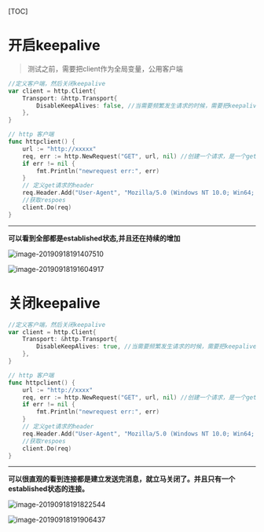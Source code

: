[TOC]

# 开启keepalive

> 测试之前，需要把client作为全局变量，公用客户端

```GO
//定义客户端，然后关闭keepalive
var client = http.Client{
	Transport: &http.Transport{
		DisableKeepAlives: false, //当需要频繁发生请求的时候，需要把keepalive关闭掉。避免无限建立连接。
	},
}

// http 客户端
func httpclient() {
	url := "http://xxxxx"
	req, err := http.NewRequest("GET", url, nil) //创建一个请求，是一个get请求，Qurl，需要传入的参数是nil
	if err != nil {
		fmt.Println("newrequest err:", err)
	}
	// 定义get请求的header
	req.Header.Add("User-Agent", "Mozilla/5.0 (Windows NT 10.0; Win64; x64) AppleWebKit/537.36 (KHTML, like Gecko) Chrome/73.0.3683.86 Safari/537.36")
	//获取respoes
	client.Do(req)
}
```

---

**可以看到全部都是established状态,并且还在持续的增加**

![image-20190918191407510](../images/image-20190918191407510.png)

![image-20190918191604917](../images/image-20190918191604917.png)

# 关闭keepalive

```go
//定义客户端，然后关闭keepalive
var client = http.Client{
	Transport: &http.Transport{
		DisableKeepAlives: true, //当需要频繁发生请求的时候，需要把keepalive关闭掉。避免无限建立连接。
	},
}

// http 客户端
func httpclient() {
	url := "http://xxxx"
	req, err := http.NewRequest("GET", url, nil) //创建一个请求，是一个get请求，Qurl，需要传入的参数是nil
	if err != nil {
		fmt.Println("newrequest err:", err)
	}
	// 定义get请求的header
	req.Header.Add("User-Agent", "Mozilla/5.0 (Windows NT 10.0; Win64; x64) AppleWebKit/537.36 (KHTML, like Gecko) Chrome/73.0.3683.86 Safari/537.36")
	//获取respoes
	client.Do(req)
}
```
---

**可以很直观的看到连接都是建立发送完消息，就立马关闭了。并且只有一个established状态的连接。**

![image-20190918191822544](../images/image-20190918191822544.png)

![image-20190918191906437](../images/image-20190918191906437.png)